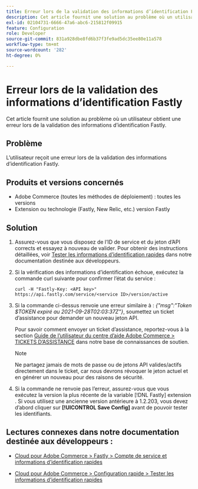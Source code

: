 ```yaml
---
title: Erreur lors de la validation des informations d’identification Fastly
description: Cet article fournit une solution au problème où un utilisateur obtient une erreur lors de la validation des informations d’identification Fastly.
exl-id: 02104731-6666-47a6-abc6-215812f09915
feature: Configuration
role: Developer
source-git-commit: 831a928dbe8fd6b37f3fe9ad5dc35ee80e11a578
workflow-type: tm+mt
source-wordcount: '282'
ht-degree: 0%

---
```


# Erreur lors de la validation des informations d’identification Fastly

Cet article fournit une solution au problème où un utilisateur obtient une erreur lors de la validation des informations d’identification Fastly.

## Problème

L’utilisateur reçoit une erreur lors de la validation des informations d’identification Fastly.

## Produits et versions concernés

* Adobe Commerce (toutes les méthodes de déploiement) : toutes les versions
* Extension ou technologie (Fastly, New Relic, etc.) version Fastly

## Solution

1. Assurez-vous que vous disposez de l’ID de service et du jeton d’API corrects et essayez à nouveau de valider. Pour obtenir des instructions détaillées, voir [Tester les informations d’identification rapides](https://devdocs.magento.com/cloud/cdn/configure-fastly.html#test-the-fastly-credentials) dans notre documentation destinée aux développeurs.
1. Si la vérification des informations d’identification échoue, exécutez la commande curl suivante pour confirmer l’état du service :

   ```curl
   curl -H "Fastly-Key: <API key>" https://api.fastly.com/service/<service ID>/version/active
   ```

1. Si la commande ci-dessus renvoie une erreur similaire à : *{&quot;msg&quot;:&quot;Token $TOKEN expiré au 2021-09-28T02:03:37Z&quot;}*, soumettez un ticket d’assistance pour demander un nouveau jeton API.

   Pour savoir comment envoyer un ticket d’assistance, reportez-vous à la section [Guide de l’utilisateur du centre d’aide Adobe Commerce > TICKETS D’ASSISTANCE](/help/help-center-guide/help-center/magento-help-center-user-guide.md#support-tickets) dans notre base de connaissances de soutien.

   >[!NOTE]
   >
   >Ne partagez jamais de mots de passe ou de jetons API valides/actifs directement dans le ticket, car nous devrons révoquer le jeton actuel et en générer un nouveau pour des raisons de sécurité.

1. Si la commande ne renvoie pas l’erreur, assurez-vous que vous exécutez la version la plus récente de la variable [!DNL Fastly] extension . Si vous utilisez une ancienne version antérieure à 1.2.203, vous devez d’abord cliquer sur **[!UICONTROL Save Config]** avant de pouvoir tester les identifiants.

## Lectures connexes dans notre documentation destinée aux développeurs :

* [Cloud pour Adobe Commerce > Fastly > Compte de service et informations d’identification rapides](https://devdocs.magento.com/cloud/cdn/cloud-fastly.html#fastly-service-account-and-credentials)

* [Cloud pour Adobe Commerce > Configuration rapide > Tester les informations d’identification rapides](https://devdocs.magento.com/cloud/cdn/configure-fastly.html#test-the-fastly-credentials)
